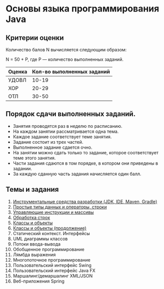 # Основы языка программирования Java

## Критерии оценки

Количество балов N вычисляется следующим образом:

N = 50 + P, где P — количество выполненных заданий.

| **Оценка** | **Кол-во выполненных заданий** |
| --- | --- |
| УДОВЛ | 10-19 |
| ХОР | 20-29 |
| ОТЛ | 30-50 |

## Порядок сдачи выполненных заданий.
- Занятия проводятся раз в неделю по расписанию.
- На каждом занятии рассматривается одна тема.
- Каждое задание соответствует теме занятия.
- Задание состоит из трех частей.
- Выполненное задание сдается очно.
- На занятии можно сдать только то задание, которое соответствует теме этого занятия.
- Части задания сдаются в том порядке, в котором они приведены в задании.
- За каждую сданную часть задания начисляется один балл.

## Темы и задания

1. [Инструментальные средства разработки (JDK, IDE, Maven, Gradle)](lab1.md)
2. [Простые типы данных и операторы, строки](lab2.md)
3. [Управляющие инструкции и массивы](lab3.md)
4. [Обработка строк](lab4.md)
5. [Классы и объекты](lab5.md)
6. [Классы и объекты (продолжение)](lab6.md)
7. Статический контекст. Интерфейсы
8. UML диаграммы классов
9. Потоки ввода-вывода
10. Обобщенное программирование
11. Лямбда выражения
12. Многопоточное программирование
13. Пользовательский интерфейс Swing
14. Пользовательский интерфейс Java FX
15. Маршалинг/демаршалинг XML/JSON
16. Веб-приложения Spring
